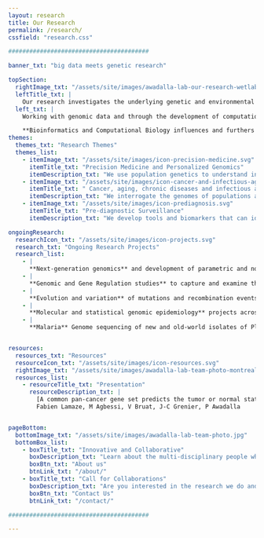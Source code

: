 ```yaml
---
layout: research
title: Our Research
permalink: /research/
cssfield: "research.css"

########################################

banner_txt: "big data meets genetic research"

topSection:
  rightImage_txt: "/assets/site/images/awadalla-lab-our-research-wetlab.jpg"
  leftTitle_txt: |
    Our research investigates the underlying genetic and environmental determinants of human disease, with a focus on processes associated with aging, cancer, chronic diseases,  and infectious agents
  left_txt: |
    Working with genomic data and through the development of computational tools and models, the laboratory addresses questions relevant to   how genetics and the environment influence the frequency and severity of diseases in human populations on a global scale.

    **Bioinformatics and Computational Biology influences and furthers genetic research.** Our work falls at the intersection of bioinformatics, genetics and big data. We recruit varied skillsets and subject matter expertise to develop innovative and successful ways to solve and understand disease development in Canada and globally.  In this way, we are able to use genomic data, along with modern statistical and machine learning tools, to map and annotate genomic regions associated with disease pathology and virulence, as well as study the mechanisms that cause the mutations.
themes:
  themes_txt: "Research Themes"
  themes_list:
    - itemImage_txt: "/assets/site/images/icon-precision-medicine.svg"
      itemTitle_txt: "Precision Medicine and Personalized Genomics"
      itemDescription_txt: "We use population genetics to understand individual health trajectories in Canadian and global populations. We use the individual to understand how populations evolve."
    - itemImage_txt: "/assets/site/images/icon-cancer-and-infectious-agents.svg"
      itemTitle_txt: " Cancer, aging, chronic diseases and infectious agents"
      itemDescription_txt: "We interrogate the genomes of populations and clinical cohorts to determine the genetic and environmental contributions to many types of human diseases: genetic, immunological, infectious, chronic and cancer."
    - itemImage_txt: "/assets/site/images/icon-prediagnosis.svg"
      itemTitle_txt: "Pre-diagnostic Surveillance"
      itemDescription_txt: "We develop tools and biomarkers that can identify disease before classic diagnosis. We are interested in capturing signatures of disease that present in the pre-diagnostic stage."

ongoingResearch:
  researchIcon_txt: "/assets/site/images/icon-projects.svg"
  research_txt: "Ongoing Research Projects"
  research_list:
    - |
      **Next-generation genomics** and development of parametric and non-parametric population models/tools to study the role of the genome in cancer and disease.
    - |
      **Genomic and Gene Regulation studies** to capture and examine the impact of genetics and environment on phenotypic traits in large population cohorts in Canada and across Africa.
    - |
      **Evolution and variation** of mutations and recombination events among populations, families and gametes.
    - |
      **Molecular and statistical genomic epidemiology** projects across Canada.
    - |
      **Malaria** Genome sequencing of new and old-world isolates of Plasmodium falciparum and related malaria species.


resources:
  resources_txt: "Resources"
  resourceIcon_txt: "/assets/site/images/icon-resources.svg"
  rightImage_txt: "/assets/site/images/awadalla-lab-team-photo-montreal-resources.jpg"
  resources_list:
    - resourceTitle_txt: "Presentation"
      resourceDescription_txt: |
        [A common pan-cancer gene set predicts the tumor or normal state of tissue biopsies -]()
        Fabien Lamaze, M Agbessi, V Bruat, J-C Grenier, P Awadalla


pageBottom:
  bottomImage_txt: "/assets/site/images/awadalla-lab-team-photo.jpg"
  bottomBox_list:
    - boxTitle_txt: "Innovative and Collaborative"
      boxDescription_txt: "Learn about the multi-disciplinary people who do this research and the lively culture they encourage."
      boxBtn_txt: "About us"
      btnLink_txt: "/about/"
    - boxTitle_txt: "Call for Collaborations"
      boxDescription_txt: "Are you interested in the research we do and think you can add value to our projects?"
      boxBtn_txt: "Contact Us"
      btnLink_txt: "/contact/"

########################################

---
```

